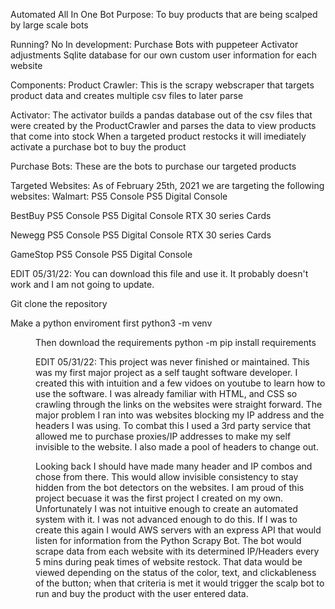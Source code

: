 Automated All In One Bot
Purpose: To buy products that are being scalped by large scale bots

Running? No
In development:
Purchase Bots with puppeteer
Activator adjustments
Sqlite database for our own custom user information for each website

Components:
Product Crawler:
This is the scrapy webscraper that targets product data and creates
multiple csv files to later parse

Activator:
The activator builds a pandas database out of the csv files that were
created by the ProductCrawler and parses the data to view products that
come into stock
When a targeted product restocks it will imediately activate a purchase bot
to buy the product

Purchase Bots:
These are the bots to purchase our targeted products

Targeted Websites:
As of February 25th, 2021 we are targeting the following websites:
Walmart:
PS5 Console
PS5 Digital Console

BestBuy
PS5 Console
PS5 Digital Console
RTX 30 series Cards

Newegg
PS5 Console
PS5 Digital Console
RTX 30 series Cards

GameStop
PS5 Console
PS5 Digital Console

EDIT 05/31/22:
You can download this file and use it. It probably doesn't work and I am not going to update.

Git clone the repository

Make a python enviroment first
  python3 -m venv <DIR>

Then download the requirements
  python -m pip install requirements


EDIT 05/31/22: This project was never finished or maintained. This was my first major project as a self taught software developer. I created this with intuition and a few vidoes on youtube to learn how to use the software. I was already familiar with HTML, and CSS so crawling through the links on the websites were straight forward. The major problem I ran into was websites blocking my IP address and the headers I was using. To combat this I used a 3rd party service that allowed me to purchase proxies/IP addresses to make my self invisible to the website. I also made a pool of headers to change out.

Looking back I should have made many header and IP combos and chose from there. This would allow invisible consistency to stay hidden from the bot detectors on the websites. I am proud of this project becuase it was the first project I created on my own. Unfortunately I was not intuitive enough to create an automated system with it. I was not advanced enough to do this. If I was to create this again I would AWS servers with an express API that would listen for information from the Python Scrapy Bot. The bot would scrape data from each website with its determined IP/Headers every 5 mins during peak times of website restock. That data would be viewed depending on the status of the color, text, and clickableness of the button; when that criteria is met it would trigger the scalp bot to run and buy the product with the user entered data.

